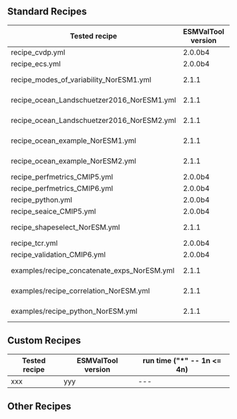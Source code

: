 ## Standard Recipes 

| Tested recipe                               | ESMValTool version | run time (# nodes) |
| ---                                         | ---                | ---                |
| recipe_cvdp.yml                             | 2.0.0b4            |                    |
| recipe_ecs.yml                              | 2.0.0b4            |                    |
| recipe_modes_of_variability_NorESM1.yml     | 2.1.1              | 0m35.338s (1)      |
| recipe_ocean_Landschuetzer2016_NorESM1.yml  | 2.1.1              | 1m33.342s (1)      |
| recipe_ocean_Landschuetzer2016_NorESM2.yml  | 2.1.1              | 2m23.186s (1)      |
| recipe_ocean_example_NorESM1.yml            | 2.1.1              | 40m09.917s (4)     |
| recipe_ocean_example_NorESM2.yml            | 2.1.1              | 66m14.705s (4)     |
| recipe_perfmetrics_CMIP5.yml                | 2.0.0b4            |                    |
| recipe_perfmetrics_CMIP6.yml                | 2.0.0b4            |                    |
| recipe_python.yml                           | 2.0.0b4            |                    |
| recipe_seaice_CMIP5.yml                     | 2.0.0b4            |                    |
| recipe_shapeselect_NorESM.yml               | 2.1.1              | 0m21.510s (1)      |
| recipe_tcr.yml                              | 2.0.0b4            |                    |
| recipe_validation_CMIP6.yml                 | 2.0.0b4            |                    |
| examples/recipe_concatenate_exps_NorESM.yml | 2.1.1              | 0m59.565s (1)      |
| examples/recipe_correlation_NorESM.yml      | 2.1.1              | 0m51.370s (1)      |
| examples/recipe_python_NorESM.yml           | 2.1.1              | 1m13.614s (1)      |

## Custom Recipes 

| Tested recipe                              | ESMValTool version        | run time ("*" -- 1n <= 4n)   |
|  ---                                       | ---                       | ---                          |
|  xxx                                       | yyy                       | ---                          |

## Other Recipes 
